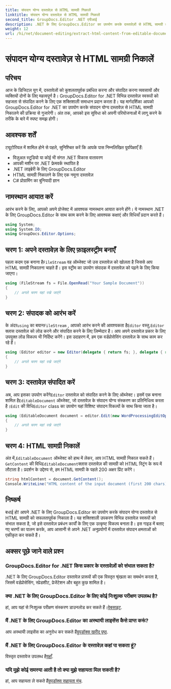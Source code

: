 ```yaml
---
title: संपादन योग्य दस्तावेज़ से HTML सामग्री निकालें
linktitle: संपादन योग्य दस्तावेज़ से HTML सामग्री निकालें
second_title: GroupDocs.Editor .NET एपीआई
description: .NET के लिए GroupDocs.Editor का उपयोग करके दस्तावेज़ों से HTML सामग्री को आसानी से निकालें। सहज एकीकरण और दस्तावेज़ प्रबंधन के लिए हमारी विस्तृत मार्गदर्शिका का पालन करें।
weight: 12
url: /hi/net/document-editing/extract-html-content-from-editable-document/
---
```


# संपादन योग्य दस्तावेज़ से HTML सामग्री निकालें

## परिचय
आज के डिजिटल युग में, दस्तावेज़ों को कुशलतापूर्वक प्रबंधित करना और संपादित करना व्यवसायों और व्यक्तियों दोनों के लिए महत्वपूर्ण है। GroupDocs.Editor for .NET विभिन्न दस्तावेज़ स्वरूपों को सहजता से संपादित करने के लिए एक शक्तिशाली समाधान प्रदान करता है। यह मार्गदर्शिका आपको GroupDocs.Editor for .NET का उपयोग करके संपादन योग्य दस्तावेज़ से HTML सामग्री निकालने की प्रक्रिया से गुजारेगी। अंत तक, आपको इस सुविधा को अपनी परियोजनाओं में लागू करने के तरीके के बारे में स्पष्ट समझ होगी।
## आवश्यक शर्तें
ट्यूटोरियल में शामिल होने से पहले, सुनिश्चित करें कि आपके पास निम्नलिखित पूर्वापेक्षाएँ हैं:
- विज़ुअल स्टूडियो या कोई भी संगत .NET विकास वातावरण
- आपकी मशीन पर .NET फ्रेमवर्क स्थापित है
- .NET लाइब्रेरी के लिए GroupDocs.Editor
- HTML सामग्री निकालने के लिए एक नमूना दस्तावेज़
- C# प्रोग्रामिंग का बुनियादी ज्ञान
## नामस्थान आयात करें
आरंभ करने के लिए, आपको अपने प्रोजेक्ट में आवश्यक नामस्थान आयात करने होंगे। ये नामस्थान .NET के लिए GroupDocs.Editor के साथ काम करने के लिए आवश्यक कक्षाएं और विधियाँ प्रदान करते हैं।
```csharp
using System;
using System.IO;
using GroupDocs.Editor.Options;
```
## चरण 1: अपने दस्तावेज़ के लिए फ़ाइलस्ट्रीम बनाएँ
पहला कदम एक बनाना है`FileStream` वह ऑब्जेक्ट जो उस दस्तावेज़ को खोलता है जिससे आप HTML सामग्री निकालना चाहते हैं। इस स्ट्रीम का उपयोग संपादक में दस्तावेज़ को पढ़ने के लिए किया जाएगा।
```csharp
using (FileStream fs = File.OpenRead("Your Sample Document"))
{
    // अगले चरण यहां रखे जाएंगे
}
```
## चरण 2: संपादक को आरंभ करें
 के अंदर`using` का बयान`FileStream` , आपको आरंभ करने की आवश्यकता है`Editor` वस्तु.`Editor` क्लास दस्तावेज़ को लोड करने और संपादित करने के लिए ज़िम्मेदार है। आप अपने दस्तावेज़ प्रकार के लिए उपयुक्त लोड विकल्प भी निर्दिष्ट करेंगे। इस उदाहरण में, हम एक वर्डप्रोसेसिंग दस्तावेज़ के साथ काम कर रहे हैं।
```csharp
using (Editor editor = new Editor(delegate { return fs; }, delegate { return new WordProcessingLoadOptions(); }))
{
    // अगले चरण यहां रखे जाएंगे
}
```
## चरण 3: दस्तावेज़ संपादित करें
 अब, आप इसका उपयोग करेंगे`Editor` दस्तावेज़ को संपादित करने के लिए ऑब्जेक्ट। इसमें एक बनाना शामिल है`EditableDocument` ऑब्जेक्ट, जो दस्तावेज़ के संपादन योग्य संस्करण का प्रतिनिधित्व करता है।`Edit` की विधि`Editor` class का उपयोग यहां विशिष्ट संपादन विकल्पों के साथ किया जाता है।
```csharp
using (EditableDocument document = editor.Edit(new WordProcessingEditOptions()))
{
    // अगले चरण यहां रखे जाएंगे
}
```
## चरण 4: HTML सामग्री निकालें
 अंत में,`EditableDocument` ऑब्जेक्ट को हाथ में लेकर, आप HTML सामग्री निकाल सकते हैं।`GetContent` की विधि`EditableDocument`क्लास दस्तावेज़ की सामग्री को HTML स्ट्रिंग के रूप में लौटाता है। प्रदर्शन के उद्देश्य से, हम HTML सामग्री के पहले 200 अक्षर प्रिंट करेंगे।
```csharp
string htmlContent = document.GetContent();
Console.WriteLine("HTML content of the input document (first 200 chars): {0}", htmlContent.Substring(0, 200));
```

## निष्कर्ष
बधाई हो! आपने .NET के लिए GroupDocs.Editor का उपयोग करके संपादन योग्य दस्तावेज़ से HTML सामग्री को सफलतापूर्वक निकाला है। यह शक्तिशाली उपकरण विभिन्न दस्तावेज़ स्वरूपों को संभाल सकता है, जो इसे दस्तावेज़ प्रबंधन कार्यों के लिए एक उत्कृष्ट विकल्प बनाता है। इस गाइड में बताए गए चरणों का पालन करके, आप आसानी से अपने .NET अनुप्रयोगों में दस्तावेज़ संपादन क्षमताओं को एकीकृत कर सकते हैं।
## अक्सर पूछे जाने वाले प्रश्न
### GroupDocs.Editor for .NET किस प्रकार के दस्तावेज़ों को संभाल सकता है?
.NET के लिए GroupDocs.Editor दस्तावेज़ प्रारूपों की एक विस्तृत श्रृंखला का समर्थन करता है, जिसमें वर्डप्रोसेसिंग, स्प्रेडशीट, प्रेजेंटेशन और बहुत कुछ शामिल है।
### क्या .NET के लिए GroupDocs.Editor के लिए कोई निःशुल्क परीक्षण उपलब्ध है?
 हां, आप यहां से निःशुल्क परीक्षण संस्करण डाउनलोड कर सकते हैं।[वेबसाइट](https://releases.groupdocs.com/).
### मैं .NET के लिए GroupDocs.Editor का अस्थायी लाइसेंस कैसे प्राप्त करूं?
 आप अस्थायी लाइसेंस का अनुरोध कर सकते हैं[ग्रुपडॉक्स खरीद पृष्ठ](https://purchase.groupdocs.com/temporary-license/).
### मैं .NET के लिए GroupDocs.Editor के दस्तावेज़ कहां पा सकता हूं?
 विस्तृत दस्तावेज उपलब्ध है[यहाँ](https://tutorials.groupdocs.com/editor/net/).
### यदि मुझे कोई समस्या आती है तो क्या मुझे सहायता मिल सकती है?
 हां, आप सहायता ले सकते हैं[ग्रुपडॉक्स सहायता मंच](https://forum.groupdocs.com/c/editor/20).